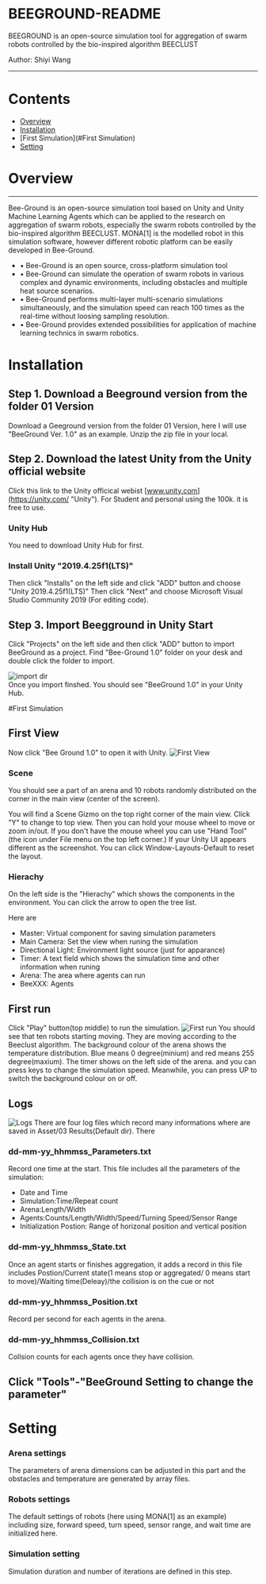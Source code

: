 BEEGROUND-README
===========================
BEEGROUND is an open-source simulation tool for aggregation of swarm robots controlled by the bio-inspired algorithm BEECLUST

Author: Shiyi Wang

****
# Contents
* [Overview](#Overview)
* [Installation](#Installation)
* [First Simulation](#First Simulation)
* [Setting](#Setting)


# Overview
-----------
Bee-Ground is an open-source simulation tool based on Unity and Unity Machine Learning Agents which can be applied to the research on aggregation of swarm robots, especially the swarm robots controlled by the bio-inspired algorithm BEECLUST. MONA[1] is the modelled robot in this simulation software, however different robotic platform can be easily developed in Bee-Ground.

* • Bee-Ground is an open source, cross-platform simulation tool
* • Bee-Ground can simulate the operation of swarm robots in various complex and dynamic environments, including obstacles and multiple heat source scenarios. 
* • Bee-Ground performs multi-layer multi-scenario simulations simultaneously, and the simulation speed can reach 100 times as the real-time without loosing sampling resolution.
* • Bee-Ground provides extended possibilities for application of machine learning technics in swarm robotics.




# Installation
## Step 1. Download a Beeground version from the folder 01 Version
Download a Geeground version from the folder 01 Version, here I will use "BeeGround Ver. 1.0" as an example. Unzip the zip file in your local.

## Step 2. Download the latest Unity from the Unity official website
Click this link to the Unity officical webist [www.unity.com](https://unity.com/ "Unity"). For Student and personal using the 100k. it is free to use.
### Unity Hub
You need to download Unity Hub for first. 
### Install Unity "2019.4.25f1(LTS)"
Then click "Installs" on the left side and click "ADD" button and choose "Unity 2019.4.25f1(LTS)"
Then click "Next" and choose Microsoft Visual Studio Community 2019 (For editing code).

## Step 3. Import Beegground in Unity Start
Click "Projects" on the left side and then click "ADD" button to import BeeGround as a project.
Find "Bee-Ground 1.0" folder on your desk and double click the folder to import.  

![import dir](https://i.imgur.com/7RxZFVl.png)  
Once you import finshed. You should see "BeeGround 1.0" in your Unity Hub.


#First Simulation

## First View
Now click "Bee Ground 1.0" to open it with Unity.
![First View](https://i.imgur.com/FSKrgR7.png)
### Scene
You should see a part of an arena and 10 robots randomly distributed on the corner in the main view (center of the screen).

You will find a Scene Gizmo on the top right corner of the main view. Click "Y" to change to top view. Then you can hold your mouse wheel to move or zoom in/out. If you don't have the mouse wheel you can use "Hand Tool"(the icon under File menu on the top left corner.) If your Unity UI appears different as the screenshot. You can click Window-Layouts-Default to reset the layout.

### Hierachy
On the left side is the "Hierachy" which shows the components in the environment.
You can click the arrow to open the tree list.

Here are  
* Master: Virtual component for saving simulation parameters  
* Main Camera: Set the view when runing the simulation  
* Directional Light: Environment light source (just for apparance)  
* Timer: A text field which shows the simulation time and other information when runing  
* Arena: The area where agents can run  
* BeeXXX: Agents  

## First run
Click "Play" button(top middle) to run the simulation.
![First run](https://i.imgur.com/1ycANAZ.png)
You should see that ten robots starting moving. They are moving according to the Beeclust algorithm. The background colour of the arena shows the temperature distribution. Blue means 0 degree(minium) and red means 255 degree(maxium). The timer shows on the left side of the arena. and you can press keys to change the simulation speed. Meanwhile, you can press UP to switch the background colour on or off.

## Logs
![Logs](https://i.imgur.com/KQOgyee.png)
There are four log files which record many informations where are saved in Asset/03 Results(Default dir). There
### dd-mm-yy_hhmmss_Parameters.txt
Record one time at the start. This file includes all the parameters of the simulation: 
* Date and Time
* Simulation:Time/Repeat count
* Arena:Length/Width
* Agents:Counts/Length/Width/Speed/Turning Speed/Sensor Range
* Initialization Postion: Range of horizonal position and vertical position

### dd-mm-yy_hhmmss_State.txt
Once an agent starts or finishes aggregation, it adds a record in this file includes
Postion/Current state(1 means stop or aggregated/ 0 means start to move)/Waiting time(Deleay)/the collision is on the cue or not

### dd-mm-yy_hhmmss_Position.txt
Record per second for each agents in the arena.

### dd-mm-yy_hhmmss_Collision.txt
Collsion counts for each agents once they have collision.


## Click "Tools"-"BeeGround Setting to change the parameter"

# Setting
### Arena settings  
The parameters of arena dimensions can be adjusted in this part and the obstacles and temperature are generated by array files.  
### Robots settings  
The default settings of robots (here using MONA[1] as an example) including size, forward speed, turn speed, sensor range, and wait time are initialized here.  
### Simulation setting  
Simulation duration and number of iterations are defined in this step.  
